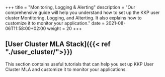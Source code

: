 +++
title = "Monitoring, Logging & Alerting"
description = "Our comprehensive guide will help you understand how to set up the KKP user cluster Montitoring, Logging, and Alterting. It also explains how to customize it to monitor your application."
date = 2021-08-06T11:58:00+02:00
weight = 20
+++

## [User Cluster MLA Stack]({{< ref "./user_cluster/">}})

This section contains useful tutorials that can help you set up KKP User Cluster MLA and customize it to monitor 
your applications.